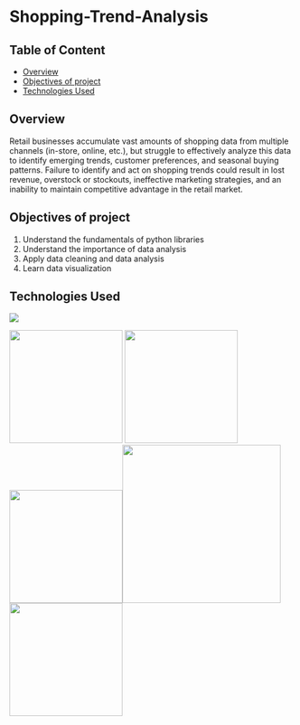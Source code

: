 # Shopping-Trend-Analysis
## Table of Content
  * [Overview](#overview)
  * [Objectives of project](#objectives-of-project)
  * [Technologies Used](#technologies-used)
## Overview
Retail businesses accumulate vast amounts of shopping data from multiple channels (in-store, online, etc.), but struggle to effectively analyze this data to identify emerging trends, customer preferences, and seasonal buying patterns. Failure to identify and act on shopping trends could result in lost revenue, overstock or stockouts, ineffective marketing strategies, and an inability to maintain competitive advantage in the retail market.

## Objectives of project
1. Understand the fundamentals of python libraries 
2. Understand the importance of data analysis 
3. Apply data cleaning and data analysis 
4. Learn data visualization 
## Technologies Used
![](https://forthebadge.com/images/badges/made-with-python.svg)

[<img target="_blank" src="https://upload.wikimedia.org/wikipedia/commons/thumb/3/38/Jupyter_logo.svg/1200px-Jupyter_logo.svg.png" width=200>](https://jupyter.org/) [<img target="_blank" src="https://scikit-learn.org/stable/_static/scikit-learn-logo-small.png" width=200>](https://scikit-learn.org/stable/#)
[<img target="_blank" src="https://upload.wikimedia.org/wikipedia/commons/thumb/c/c3/Python-logo-notext.svg/800px-Python-logo-notext.svg.png" width=200>](https://www.python.org/)[<img target="_blank" src="https://upload.wikimedia.org/wikipedia/commons/8/8a/Plotly-logo.png" width=280>](https://plotly.com/)[<img target="_blank" src="https://matplotlib.org/_static/logo2_compressed.svg" width=200>](https://matplotlib.org/) 
